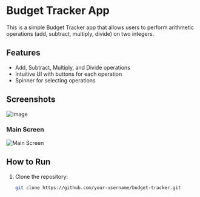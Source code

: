 # Budget Tracker App

This is a simple Budget Tracker app that allows users to perform arithmetic operations (add, subtract, multiply, divide) on two integers.

## Features

- Add, Subtract, Multiply, and Divide operations
- Intuitive UI with buttons for each operation
- Spinner for selecting operations

## Screenshots
![image](https://github.com/user-attachments/assets/a8c98dfb-0828-4fdc-af3e-a8b7285aa926)

### Main Screen

![Main Screen](screenshots/main_screen.png)

## How to Run

1. Clone the repository:
   ```bash
   git clone https://github.com/your-username/budget-tracker.git
